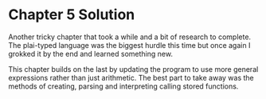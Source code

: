 # Chapter 5 Solution

Another tricky chapter that took a while and a bit of research to complete.
The plai-typed language was the biggest hurdle this time but once again I grokked it by the end and learned something new.

This chapter builds on the last by updating the program to use more general expressions rather than just arithmetic.
The best part to take away was the methods of creating, parsing and interpreting calling stored functions.

